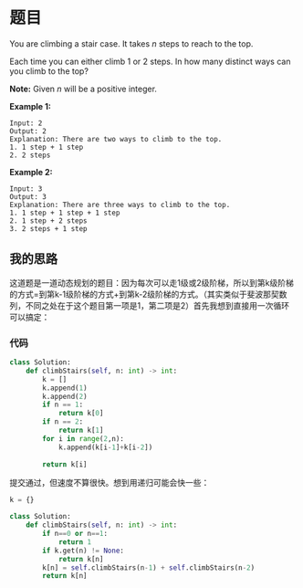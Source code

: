 # 题目

You are climbing a stair case. It takes *n* steps to reach to the top.

Each time you can either climb 1 or 2 steps. In how many distinct ways can you climb to the top?

**Note:** Given *n* will be a positive integer.

**Example 1:**

```
Input: 2
Output: 2
Explanation: There are two ways to climb to the top.
1. 1 step + 1 step
2. 2 steps
```

**Example 2:**

```
Input: 3
Output: 3
Explanation: There are three ways to climb to the top.
1. 1 step + 1 step + 1 step
2. 1 step + 2 steps
3. 2 steps + 1 step
```

## 我的思路

这道题是一道动态规划的题目：因为每次可以走1级或2级阶梯，所以到第k级阶梯的方式=到第k-1级阶梯的方式+到第k-2级阶梯的方式。（其实类似于斐波那契数列，不同之处在于这个题目第一项是1，第二项是2）首先我想到直接用一次循环可以搞定：

### 代码

```python
class Solution:
    def climbStairs(self, n: int) -> int:
        k = []
        k.append(1)
        k.append(2)
        if n == 1:
            return k[0]
        if n == 2:
            return k[1]
        for i in range(2,n):
            k.append(k[i-1]+k[i-2])
            
        return k[i]
```

提交通过，但速度不算很快。想到用递归可能会快一些：

```python
k = {}

class Solution:
    def climbStairs(self, n: int) -> int:
        if n==0 or n==1:
            return 1
        if k.get(n) != None:
            return k[n]
        k[n] = self.climbStairs(n-1) + self.climbStairs(n-2)
        return k[n]
```

